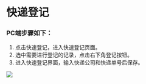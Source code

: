 # 快递登记

### PC端步骤如下：

1. 点击快速登记，进入快速登记页面。
2. 选中需要进行登记的记录，点击右下角登记按钮。
3. 进入快速登记界面，输入快递公司和快递单号后保存。

![](/assets/等1.png)



